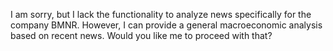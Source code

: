 I am sorry, but I lack the functionality to analyze news specifically for the company BMNR. However, I can provide a general macroeconomic analysis based on recent news. Would you like me to proceed with that?